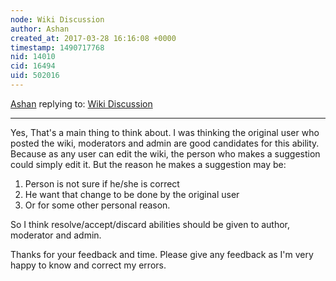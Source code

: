 ```yaml
---
node: Wiki Discussion
author: Ashan
created_at: 2017-03-28 16:16:08 +0000
timestamp: 1490717768
nid: 14010
cid: 16494
uid: 502016
---
```




[Ashan](../profile/Ashan) replying to: [Wiki Discussion](../notes/Ashan/03-13-2017/wiki-discussion)

----
Yes, That's a main thing to think about. I was thinking the original user who posted the wiki, moderators and admin are good candidates for this ability. Because as any user can edit the wiki, the person who makes a suggestion could simply edit it. But the reason he makes a suggestion may be:

1. Person is not sure if he/she is correct
2. He want that change to be done by the original user
3. Or for some other personal reason. 

So I think resolve/accept/discard abilities should be given to author, moderator and admin. 

Thanks for your feedback and time. Please give any feedback as I'm very happy to know and correct my errors.
